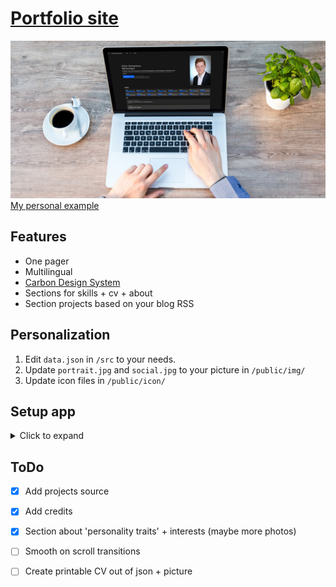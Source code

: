 # [Portfolio site](https://kdomaratius.de)
![Preview portfolio](./.github/preview.jpg)
[My personal example](https://kdomaratius.de)

## Features
- One pager
- Multilingual
- [Carbon Design System](https://www.carbondesignsystem.com/)
- Sections for skills + cv + about
- Section projects based on your blog RSS


## Personalization
1. Edit `data.json` in `/src` to your needs.
2. Update `portrait.jpg` and `social.jpg` to your picture in `/public/img/`
3. Update icon files in `/public/icon/`

## Setup app
<details>
  <summary>Click to expand</summary>
  
  ### Get started

  Install the dependencies...

  ```bash
  cd svelte-app
  npm install
  ```

  ...then start [Rollup](https://rollupjs.org):

  ```bash
  npm run dev
   ```

  Navigate to [localhost:5000](http://localhost:5000). You should see your app running. Edit a component file in `src`, save it, and reload the page to see your changes.

  By default, the server will only respond to requests from localhost. To allow connections from other computers, edit the `sirv` commands in package.json to include the option `--host 0.0.0.0`.

  If you're using [Visual Studio Code](https://code.visualstudio.com/) we recommend installing the official extension [Svelte for VS Code](https://marketplace.visualstudio.com/items?itemName=svelte.svelte-vscode). If you are using other editors you may need to install a plugin in order to get syntax highlighting and intellisense.

  ### Building and running in production mode

  To create an optimized version of the app:

  ```bash
  npm run build
  ```

  You can run the newly built app with `npm run start`. This uses [sirv](https://github.com/lukeed/sirv), which is included in your package.json's `dependencies` so that the app will work when you deploy to platforms like [Heroku](https://heroku.com).

  ### Deploying to the web

  #### With [Vercel](https://vercel.com)

  Install `vercel` if you haven't already:

  ```bash
  npm install -g vercel
  ```

  Then, from within your project folder:

  ```bash
  cd public
  vercel deploy --name my-project
  ```

  #### With [surge](https://surge.sh/)

  Install `surge` if you haven't already:

  ```bash
  npm install -g surge
  ```

  Then, from within your project folder:

  ```bash
  npm run build
  surge public my-project.surge.sh
  ```
</details>



## ToDo

- [x] Add projects source
- [x] Add credits
- [x] Section about 'personality traits' + interests (maybe more photos)
- [ ] Smooth on scroll transitions
- [ ] Create printable CV out of json + picture

